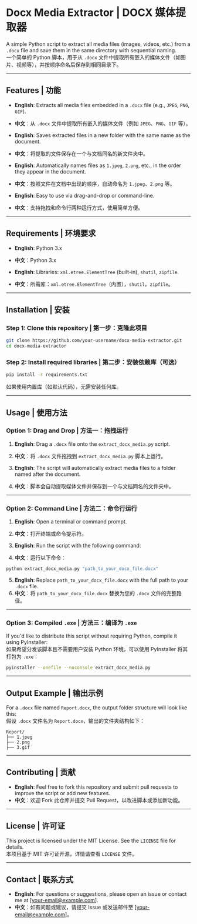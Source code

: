 
# Docx Media Extractor | DOCX 媒体提取器

A simple Python script to extract all media files (images, videos, etc.) from a `.docx` file and save them in the same directory with sequential naming.  
一个简单的 Python 脚本，用于从 `.docx` 文件中提取所有嵌入的媒体文件（如图片、视频等），并按顺序命名后保存到相同目录下。

---

## Features | 功能

- **English**: Extracts all media files embedded in a `.docx` file (e.g., `JPEG`, `PNG`, `GIF`).
- **中文**：从 `.docx` 文件中提取所有嵌入的媒体文件（例如 `JPEG`、`PNG`、`GIF` 等）。
  
- **English**: Saves extracted files in a new folder with the same name as the document.
- **中文**：将提取的文件保存在一个与文档同名的新文件夹中。
  
- **English**: Automatically names files as `1.jpeg`, `2.png`, etc., in the order they appear in the document.
- **中文**：按照文件在文档中出现的顺序，自动命名为 `1.jpeg`、`2.png` 等。

- **English**: Easy to use via drag-and-drop or command-line.
- **中文**：支持拖拽和命令行两种运行方式，使用简单方便。

---

## Requirements | 环境要求

- **English**: Python 3.x  
- **中文**：Python 3.x

- **English**: Libraries: `xml.etree.ElementTree` (built-in), `shutil`, `zipfile`.  
- **中文**：所需库：`xml.etree.ElementTree`（内置），`shutil`，`zipfile`。

---

## Installation | 安装

### Step 1: Clone this repository | 第一步：克隆此项目

```bash
git clone https://github.com/your-username/docx-media-extractor.git
cd docx-media-extractor
```

### Step 2: Install required libraries | 第二步：安装依赖库（可选）

```bash
pip install -r requirements.txt
```

如果使用内置库（如默认代码），无需安装任何库。

---

## Usage | 使用方法

### Option 1: Drag and Drop | 方法一：拖拽运行

1. **English**: Drag a `.docx` file onto the `extract_docx_media.py` script.  
2. **中文**：将 `.docx` 文件拖拽到 `extract_docx_media.py` 脚本上运行。
   
3. **English**: The script will automatically extract media files to a folder named after the document.  
4. **中文**：脚本会自动提取媒体文件并保存到一个与文档同名的文件夹中。

---

### Option 2: Command Line | 方法二：命令行运行

1. **English**: Open a terminal or command prompt.  
2. **中文**：打开终端或命令提示符。

3. **English**: Run the script with the following command:  
4. **中文**：运行以下命令：

```bash
python extract_docx_media.py "path_to_your_docx_file.docx"
```

5. **English**: Replace `path_to_your_docx_file.docx` with the full path to your `.docx` file.  
6. **中文**：将 `path_to_your_docx_file.docx` 替换为您的 `.docx` 文件的完整路径。

---

### Option 3: Compiled `.exe` | 方法三：编译为 `.exe`

If you'd like to distribute this script without requiring Python, compile it using PyInstaller:  
如果希望分发该脚本且不需要用户安装 Python 环境，可以使用 PyInstaller 将其打包为 `.exe`：

```bash
pyinstaller --onefile --noconsole extract_docx_media.py
```

---

## Output Example | 输出示例

For a `.docx` file named `Report.docx`, the output folder structure will look like this:  
假设 `.docx` 文件名为 `Report.docx`，输出的文件夹结构如下：

```
Report/
├── 1.jpeg
├── 2.png
├── 3.gif
```

---

## Contributing | 贡献

- **English**: Feel free to fork this repository and submit pull requests to improve the script or add new features.  
- **中文**：欢迎 Fork 此仓库并提交 Pull Request，以改进脚本或添加新功能。

---

## License | 许可证

This project is licensed under the MIT License. See the `LICENSE` file for details.  
本项目基于 MIT 许可证开源，详情请查看 `LICENSE` 文件。

---

## Contact | 联系方式

- **English**: For questions or suggestions, please open an issue or contact me at [your-email@example.com].  
- **中文**：如有问题或建议，请提交 Issue 或发送邮件至 [your-email@example.com]。
